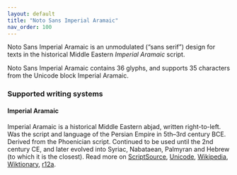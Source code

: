```yaml
---
layout: default
title: "Noto Sans Imperial Aramaic"
nav_order: 100
---
```

Noto Sans Imperial Aramaic is an unmodulated (“sans serif”) design for texts in the historical Middle Eastern _Imperial Aramaic_ script. 

Noto Sans Imperial Aramaic contains 36 glyphs, and supports 35 characters from the Unicode block Imperial Aramaic.


### Supported writing systems


#### Imperial Aramaic

Imperial Aramaic is a historical Middle Eastern abjad, written right-to-left. Was the script and language of the Persian Empire in 5th–3rd century BCE. Derived from the Phoenician script. Continued to be used until the 2nd century CE, and later evolved into Syriac, Nabataean, Palmyran and Hebrew (to which it is the closest). Read more on [ScriptSource](https://scriptsource.org/scr/Armi), [Unicode](https://www.unicode.org/versions/Unicode13.0.0/ch10.pdf#G29567), [Wikipedia](https://en.wikipedia.org/wiki/ISO_15924:Armi), [Wiktionary](https://en.wiktionary.org/wiki/Category:Imperial_Aramaic_script), [r12a](https://r12a.github.io/scripts/links?iso=Armi).

